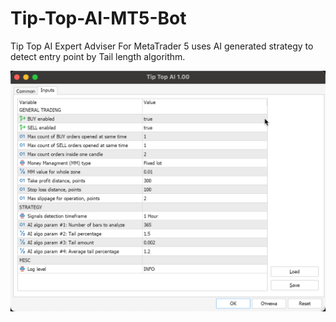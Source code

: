 # Tip-Top-AI-MT5-Bot

Tip Top AI Expert Adviser For MetaTrader 5 uses AI generated strategy to detect entry point by Tail length algorithm.

![Settings](img/howto/005.%20Settings.png)
